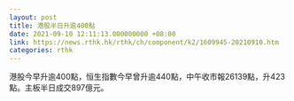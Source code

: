 ```yaml
---
layout: post
title: 港股半日升逾400點
date: 2021-09-10 12:11:13.000000000 +08:00
link: https://news.rthk.hk/rthk/ch/component/k2/1609945-20210910.htm
categories: rthk
---
```


港股今早升逾400點，恒生指數今早曾升逾440點，中午收市報26139點，升423點。主板半日成交897億元。
